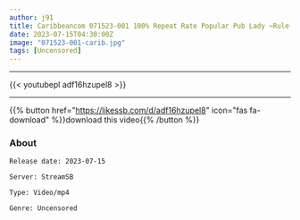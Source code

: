 ```yaml
---
author: j91
title: Caribbeancom 071523-001 100% Repeat Rate Popular Pub Lady ~Rule-Breaking Actual Play Until Creampie~ Nami Amuro
date: 2023-07-15T04:30:00Z
image: "071523-001-carib.jpg"
tags: [Uncensored]
---
```

___

{{< youtubepl adf16hzupel8 >}}
___

{{% button href="https://likessb.com/d/adf16hzupel8" icon="fas fa-download" %}}download this video{{% /button %}}
### About

`Release date: 2023-07-15`

`Server: StreamSB`

`Type: Video/mp4`

`Genre:	Uncensored`